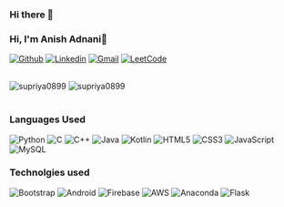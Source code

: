 ### Hi there 👋

### Hi, I'm Anish Adnani👋



[![Github](https://img.shields.io/badge/-Github-000?&logo=Github&logoColor=white)](https://github.com/supriya0899)
[![Linkedin](https://img.shields.io/badge/-LinkedIn-blue?&logo=Linkedin&logoColor=white)](https://in.linkedin.com/in/supriya-patil-a65908187)
[![Gmail](https://img.shields.io/badge/-Gmail-c14438?&logo=Gmail&logoColor=white)](mailto:supriya8january@gmail.com)
[![LeetCode](https://img.shields.io/badge/-Leetcode-black?&logo=leetcode&logoColor=orange)](https://leetcode.com/supriya_patil/)

<br/>


<img src="https://github-readme-stats.vercel.app/api/top-langs/?username=supriya0899&layout=compact&hide=html&theme=blue-green" alt="supriya0899" />

<img src="https://github-readme-stats.vercel.app/api?username=supriya0899&show_icons=true&theme=blue-green" alt="supriya0899" />

<br />
<br/>

### Languages Used
![Python](https://img.shields.io/badge/python-3670A0?style=for-the-badge&logo=python&logoColor=ffdd54)
![C](https://img.shields.io/badge/c-%2300599C.svg?style=for-the-badge&logo=c&logoColor=white)
![C++](https://img.shields.io/badge/c++-%2300599C.svg?style=for-the-badge&logo=c%2B%2B&logoColor=white)
![Java](https://img.shields.io/badge/java-%23ED8B00.svg?style=for-the-badge&logo=java&logoColor=white)
![Kotlin](https://img.shields.io/badge/kotlin-%230095D5.svg?style=for-the-badge&logo=kotlin&logoColor=white)
![HTML5](https://img.shields.io/badge/html5-%23E34F26.svg?style=for-the-badge&logo=html5&logoColor=white)
![CSS3](https://img.shields.io/badge/css3-%231572B6.svg?style=for-the-badge&logo=css3&logoColor=white)
![JavaScript](https://img.shields.io/badge/javascript-%23323330.svg?style=for-the-badge&logo=javascript&logoColor=%23F7DF1E)
![MySQL](https://img.shields.io/badge/mysql-%2300f.svg?style=for-the-badge&logo=mysql&logoColor=white)

### Technolgies used
![Bootstrap](https://img.shields.io/badge/bootstrap-%23563D7C.svg?style=for-the-badge&logo=bootstrap&logoColor=white)
![Android](https://img.shields.io/badge/Android-3DDC84?style=for-the-badge&logo=android&logoColor=white)
![Firebase](https://img.shields.io/badge/firebase-%23039BE5.svg?style=for-the-badge&logo=firebase)
![AWS](https://img.shields.io/badge/AWS-%23FF9900.svg?style=for-the-badge&logo=amazon-aws&logoColor=white)
![Anaconda](https://img.shields.io/badge/Anaconda-%2344A833.svg?style=for-the-badge&logo=anaconda&logoColor=white)
![Flask](https://img.shields.io/badge/flask-%23000.svg?style=for-the-badge&logo=flask&logoColor=white)

